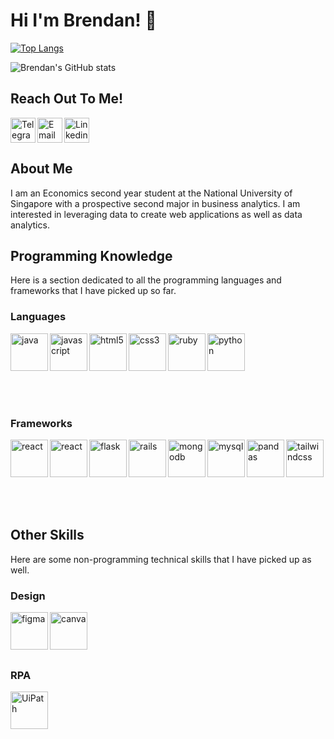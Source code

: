 # Hi I'm Brendan! 👋

[![Top Langs](https://github-readme-stats.vercel.app/api/top-langs/?username=BrendanCheong&layout=compact&theme=nightowl)](https://github.com/anuraghazra/github-readme-stats)

![Brendan's GitHub stats](https://github-readme-stats.vercel.app/api?username=BrendanCheong&show_icons=true&theme=aura)
## Reach Out To Me!

<a href="https://www.linkedin.com/in/brendan-cheong-ern-jie/">
  <img align="center" src="https://raw.githubusercontent.com/rahuldkjain/github-profile-readme-generator/master/src/images/icons/Social/linked-in-alt.svg" alt="Linkedin" height="40" width="40" />
</a>

<a href="https://t.me/brendanbrendanbrendan">
  <img align="left" alt="Telegram" width="40px" src="https://cdn.jsdelivr.net/npm/simple-icons@v3/icons/telegram.svg" />
</a>

<a href="mailto: brendan_cej@u.nus.edu">
  <img align="left" alt="Email" width="40px" src="https://cdn.jsdelivr.net/npm/simple-icons@v3/icons/microsoftoutlook.svg" />
</a>

<br/>

## About Me

I am an Economics second year student at the National University of Singapore with a prospective second major in business analytics. I am interested in leveraging data to create web applications as well as data analytics.

## Programming Knowledge
Here is a section dedicated to all the programming languages and frameworks that I have picked up so far.

### Languages

<img align="left" alt="java" width="60px" src="https://cdn.jsdelivr.net/gh/devicons/devicon/icons/java/java-original.svg" />

<img src="https://cdn.jsdelivr.net/gh/devicons/devicon/icons/python/python-original.svg" alt="python" width="60px" />

<img align="left" alt="javascript" width="60px" src="https://cdn.jsdelivr.net/gh/devicons/devicon/icons/javascript/javascript-plain.svg" />

<img align="left" alt="html5" width="60px" src="https://cdn.jsdelivr.net/gh/devicons/devicon/icons/html5/html5-original.svg" />

<img align="left" alt="css3" width="60px" src="https://cdn.jsdelivr.net/gh/devicons/devicon/icons/css3/css3-original.svg" />

<img align="left" alt="ruby" width="60px" src="https://cdn.jsdelivr.net/gh/devicons/devicon/icons/ruby/ruby-original.svg" />


[comment]: <> (https://devicon.dev/)

<br/>
<br/>
<br/>
<br/>

### Frameworks

<img align="left" alt="react" width="60px" src="https://cdn.jsdelivr.net/gh/devicons/devicon/icons/react/react-original.svg" />

<img align="left" alt="react" width="60px" src="https://cdn.jsdelivr.net/gh/devicons/devicon/icons/nodejs/nodejs-original.svg" />

<img src="https://cdn.jsdelivr.net/gh/devicons/devicon/icons/tailwindcss/tailwindcss-plain.svg" alt="tailwindcss" width="60px"/>

<img align="left" alt="flask" width="60px" src="https://cdn.jsdelivr.net/gh/devicons/devicon/icons/flask/flask-original.svg" />

<img align="left" alt="rails" width="60px" src="https://cdn.jsdelivr.net/gh/devicons/devicon/icons/rails/rails-plain-wordmark.svg" />

<img align="left" alt="mongodb" width="60px" src="https://cdn.jsdelivr.net/gh/devicons/devicon/icons/mongodb/mongodb-original-wordmark.svg" />

<img align="left" alt="mysql" width="60px" src="https://cdn.jsdelivr.net/gh/devicons/devicon/icons/mysql/mysql-original-wordmark.svg" />

<img align="left" alt="pandas" width="60px" src="https://cdn.jsdelivr.net/gh/devicons/devicon/icons/pandas/pandas-original-wordmark.svg" />

<br/>
<br/>
<br/>
<br/>

## Other Skills
Here are some non-programming technical skills that I have picked up as well.

### Design

<img align="left" alt="figma" width="60px" src="https://cdn.jsdelivr.net/gh/devicons/devicon/icons/figma/figma-original.svg" />

<img src="https://cdn.jsdelivr.net/gh/devicons/devicon/icons/canva/canva-original.svg" align="left" alt="canva" width="60px"/>

<br/>
<br/>
<br/>
<br/>

### RPA

<img src="https://projectfor2.com.br/wp-content/uploads/2020/05/uipath.jpg" alt="UiPath" width="60" height="60">

